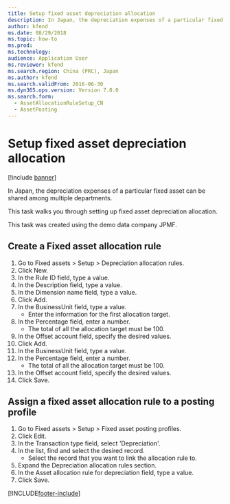 ```yaml
---
title: Setup fixed asset depreciation allocation
description: In Japan, the depreciation expenses of a particular fixed asset can be shared among multiple departments.
author: kfend
ms.date: 08/29/2018
ms.topic: how-to
ms.prod: 
ms.technology: 
audience: Application User
ms.reviewer: kfend
ms.search.region: China (PRC), Japan
ms.author: kfend
ms.search.validFrom: 2016-06-30
ms.dyn365.ops.version: Version 7.0.0
ms.search.form: 
  - AssetAllocationRuleSetup_CN
  - AssetPosting
---
```

# Setup fixed asset depreciation allocation

[!include [banner](../../includes/banner.md)]

In Japan, the depreciation expenses of a particular fixed asset can be shared among multiple departments. 



This task walks you through setting up fixed asset depreciation allocation. 



This task was created using the demo data company JPMF.


## Create a Fixed asset allocation rule
1. Go to Fixed assets > Setup > Depreciation allocation rules.
2. Click New.
3. In the Rule ID field, type a value.
4. In the Description field, type a value.
5. In the Dimension name field, type a value.
6. Click Add.
7. In the BusinessUnit field, type a value.
    * Enter the information for the first allocation target.  
8. In the Percentage field, enter a number.
    * The total of all the allocation target must be 100.  
9. In the Offset account field, specify the desired values.
10. Click Add.
11. In the BusinessUnit field, type a value.
12. In the Percentage field, enter a number.
    * The total of all the allocation target must be 100.  
13. In the Offset account field, specify the desired values.
14. Click Save.

## Assign a fixed asset allocation rule to a posting profile
1. Go to Fixed assets > Setup > Fixed asset posting profiles.
2. Click Edit.
3. In the Transaction type field, select 'Depreciation'.
4. In the list, find and select the desired record.
    * Select the record that you want to link the allocation rule to.  
5. Expand the Depreciation allocation rules section.
6. In the Asset allocation rule for depreciation field, type a value.
7. Click Save.



[!INCLUDE[footer-include](../../../includes/footer-banner.md)]
